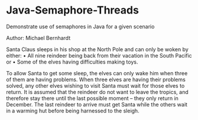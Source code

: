 # Java-Semaphore-Threads
Demonstrate use of semaphores in Java for a given scenario

Author: Michael Bernhardt

Santa Claus sleeps in his shop at the North Pole and can only be woken by either:
•	All nine reindeer being back from their vacation in the South Pacific or
•	Some of the elves having difficulties making toys.

To allow Santa to get some sleep, the elves can only wake him when three of them are having problems. When three elves are having their problems solved, any other elves wishing to visit Santa must wait for those elves to return. It is assumed that the reindeer do not want to leave the tropics, and therefore stay there until the last possible moment – they only return in December. The last reindeer to arrive must get Santa while the others wait in a warming hut before being harnessed to the sleigh.
